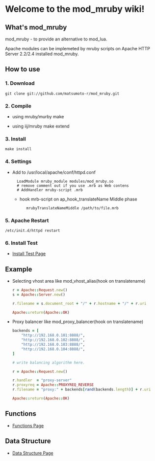 # Welcome to the mod_mruby wiki!
## What's mod_mruby
mod_mruby - to provide an alternative to mod_lua.

Apache modules can be implemeted by mruby scripts on Apache HTTP Server 2.2/2.4 installed mod_mruby.

## How to use
### 1. Download
    git clone git://github.com/matsumoto-r/mod_mruby.git

### 2. Compile
* using mruby/murby
    make


* using iij/mruby
    make extend


### 3. Install
    make install

### 4. Settings
* Add to /usr/local/apache/conf/httpd.conf

        LoadModule mruby_module modules/mod_mruby.so
        # remove comment out if you use .mrb as Web contens
        # AddHandler mruby-script .mrb

    * hook mrb-script on ap_hook_translateName Middle phase

             mrubyTranslateNameMiddle /path/to/file.mrb

### 5. Apache Restart
    /etc/init.d/httpd restart

### 6. Install Test
* [Install Test Page](https://github.com/matsumoto-r/mod_mruby/wiki/Install-Test-Page)

## Example
* Selecting vhost area like mod_vhost_alias(hook on translatename)
    ```ruby
    r = Apache::Request.new()
    s = Apache::Server.new()

    r.filename = s.document_root + "/" + r.hostname + "/" + r.uri

    Apache::return(Apache::OK)
    ```
* Proxy balancer like mod_proxy_balancer(hook on translatename)
    ```ruby
    backends = [
        "http://192.168.0.101:8888/",
        "http://192.168.0.102:8888/",
        "http://192.168.0.103:8888/",
        "http://192.168.0.104:8888/",
    ]
 
    # write balancing algorithm here.
 
    r = Apache::Request.new()
 
    r.handler  = "proxy-server"
    r.proxyreq = Apache::PROXYREQ_REVERSE
    r.filename = "proxy:" + backends[rand(backends.length)] + r.uri
 
    Apache::return(Apache::OK)
    ```

## Functions
* [Functions Page](https://github.com/matsumoto-r/mod_mruby/wiki/Functions)

## Data Structure
* [Data Structure Page](https://github.com/matsumoto-r/mod_mruby/wiki/Data-Structure)

